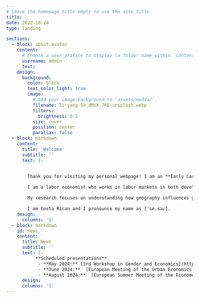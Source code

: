 ```yaml
---
# Leave the homepage title empty to use the site title
title:
date: 2022-10-24
type: landing

sections:
  - block: about.avatar
    content:
      # Choose a user profile to display (a folder name within `content/authors/`)
      username: admin
      text: 
    design:
      background:
        color: black
        text_color_light: true
        image:
          # Add your image background to `assets/media/`.
          filename: li-yang-5h_dMuX_7RE-unsplash.webp
          filters:
            brightness: 0.5
          size: cover
          position: center
          parallax: false
  - block: markdown
    content:
      title: 'Welcome'
      subtitle: ''
      text: |-


        Thank you for visiting my personal webpage! I am an **Early Career Researcher** at the [**School of Economics of the University of Edinburgh**](https://www.ed.ac.uk/economics). 
        
        I am a labor economist who works in labor markets in both developed and developing countries. My research interests lie in both **labor** and **development economics**. I hold a Ph.D. in Economics from [**Boston University**](https://www.bu.edu/econ/).

        My research focuses on understanding how geography influences gender inequality. My other work explores topics such as firms and earnings inequality, skill investment, and job training programs. 

        I am Costa Rican and I pronounce my name as [ˈse.saɾ].
    design:
      columns: '1'
  - block: markdown
    id: news
    content:
      title: News
      subtitle: ''
      text: |-
           **Scheduled presentations**
            - **May 2024:** [3rd Workshop in Gender and Economics](https://sites.google.com/site/skerdilajdazanaj/home/gender-and-economics-workshop/3rd-gender-and-economics-workshop?authuser=0) in Luxembourg.
            - **June 2024:**  [European Meeting of the Urban Economics Association](https://urbaneconomics.org/meetings/emuea2024/) in Denmark.
            - **August 2024:**  [European Summer Meeting of the Econometric Society](https://www.eea-esem-congresses.org/) in the Netherlands.
      design:
      columns: '1'
---
```

